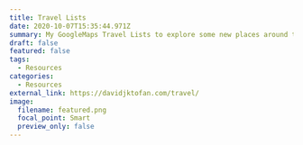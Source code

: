 ```yaml
---
title: Travel Lists
date: 2020-10-07T15:35:44.971Z
summary: My GoogleMaps Travel Lists to explore some new places around the globe.
draft: false
featured: false
tags:
  - Resources
categories:
  - Resources
external_link: https://davidjktofan.com/travel/
image:
  filename: featured.png
  focal_point: Smart
  preview_only: false
---
```

